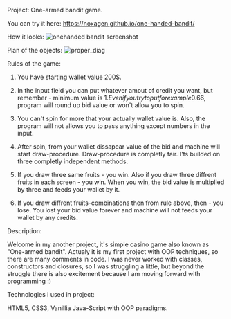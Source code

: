 Project: One-armed bandit game.

You can try it here: https://noxagen.github.io/one-handed-bandit/

How it looks:
![onehanded bandit screenshot](https://user-images.githubusercontent.com/87094041/173856729-72224ab3-75a7-4029-80a4-71f4c0214e5a.jpg)


Plan of the objects:
![proper_diag](https://user-images.githubusercontent.com/87094041/174278467-cb63ca78-7d62-4aa5-8376-067b590eac7f.jpg)

Rules of the game:

1. You have starting wallet value 200$. 

2. In the input field you can put whatever amout of credit you want, but remember - minimum value is 1$.
Even if you try to put for example 0.66$, program will round up bid value or won't allow you to spin.

3. You can't spin for more that your actually wallet value is. Also, the program will not allows you to pass anything except numbers in the input.

4. After spin, from your wallet dissapear value of the bid and machine will start draw-procedure. Draw-procedure is completly fair. I'ts builded on three completly independent methods.

5. If you draw three same fruits - you win. Also if you draw three diffrent fruits in each screen - you win. When you win, the bid value is multiplied by three and feeds your wallet by it.

6. If you draw diffrent fruits-combinations then from rule above, then - you lose. You lost your bid value forever and machine will not feeds your wallet by any credits.



Description:

Welcome in my another project, it's simple casino game also known as "One-armed bandit".
Actualy it is my first project with OOP techniques, so there are many comments in code. 
I was never worked with classes, constructors and closures, so I was struggling a little, but beyond the struggle there is also excitement because I am moving forward with programming :)

Technologies i used in project:

HTML5, CSS3, Vanillia Java-Script with OOP paradigms.
